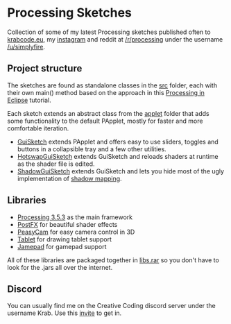 # Processing Sketches
Collection of some of my latest Processing sketches published often to [krabcode.eu](http://www.krabcode.eu), my [instagram](https://www.instagram.com/krabcode/) and reddit at [/r/processing](https://www.reddit.com/r/processing) under the username [/u/simplyfire](https://www.reddit.com/user/Simplyfire).

## Project structure
The sketches are found as standalone classes in the [src](https://github.com/KrabCode/ProcessingSketches/tree/master/src) folder, each with their own main() method based on the approach in this [Processing in Eclipse](https://processing.org/tutorials/eclipse/) tutorial.

Each sketch extends an abstract class from the [applet](https://github.com/KrabCode/ProcessingSketches/tree/master/src/applet) folder that adds some functionality to the default PApplet, mostly for faster and more comfortable iteration.
- [GuiSketch](https://github.com/KrabCode/ProcessingSketches/blob/master/src/applet/GuiSketch.java) extends PApplet and offers easy to use sliders, toggles and buttons in a collapsible tray and a few other utilities.
- [HotswapGuiSketch](https://github.com/KrabCode/ProcessingSketches/blob/master/src/applet/HotswapGuiSketch.java) extends GuiSketch and reloads shaders at runtime as the shader file is edited.
- [ShadowGuiSketch](https://github.com/KrabCode/ProcessingSketches/blob/master/src/applet/ShadowGuiSketch.java) extends GuiSketch and lets you hide most of the ugly implementation of [shadow mapping](https://forum.processing.org/two/discussion/12775/simple-shadow-mapping).

## Libraries
- [Processing 3.5.3](https://processing.org/) as the main framework
- [PostFX](https://github.com/cansik/processing-postfx) for beautiful shader effects
- [PeasyCam](https://github.com/jdf/peasycam) for easy camera control in 3D
- [Tablet](https://github.com/codeanticode/tablet) for drawing tablet support
- [Jamepad](https://github.com/williamahartman/Jamepad) for gamepad support

All of these libraries are packaged together in [libs.rar](https://github.com/KrabCode/ProcessingSketches/blob/26de9225ad5e330157e9853e5c5b1070096fe308/libs.rar) so you don't have to look for the .jars all over the internet.


## Discord
You can usually find me on the Creative Coding discord server under the username Krab. Use this [invite](https://discord.gg/KatY9nm) to get in.